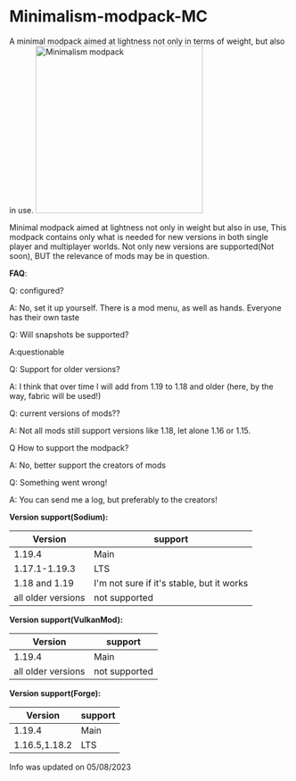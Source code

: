# Minimalism-modpack-MC
A minimal modpack aimed at lightness not only in terms of weight, but also in use.
<img alt="Minimalism modpack" src="https://cdn-raw.modrinth.com/data/jQYGf7el/images/dbfd9ec3410e66eb5d870189ea068abf69150ef7.png" width=300>

Minimal modpack aimed at lightness not only in weight but also in use,
This modpack contains only what is needed for new versions in both single player and multiplayer worlds. Not only new versions are supported(Not soon), BUT the relevance of mods may be in question.

**FAQ**:

Q: configured?

A: No, set it up yourself. There is a mod menu, as well as hands. Everyone has their own taste

Q: Will snapshots be supported?

A:questionable

Q: Support for older versions?

A: I think that over time I will add from 1.19 to 1.18 and older (here, by the way, fabric will be used!)

Q: current versions of mods??

A: Not all mods still support versions like 1.18, let alone 1.16 or 1.15.

Q How to support the modpack?

A: No, better support the creators of mods

Q: Something went wrong!

A: You can send me a log, but preferably to the creators!

**Version support(Sodium):**

| Version  | support |
| ------------- | ------------- |
| 1.19.4              |      Main          |
| 1.17.1-1.19.3  | LTS  |
| 1.18 and 1.19  | I'm not sure if it's stable, but it works  |
|all older versions|not supported|

**Version support(VulkanMod):**

| Version  | support |
| ------------- | ------------- |
| 1.19.4              |      Main          |
|all older versions| not supported  |

**Version support(Forge):**

| Version  | support |
| ------------- | ------------- |
| 1.19.4              |      Main          |
| 1.16.5,1.18.2| LTS  |

Info was updated on 05/08/2023
